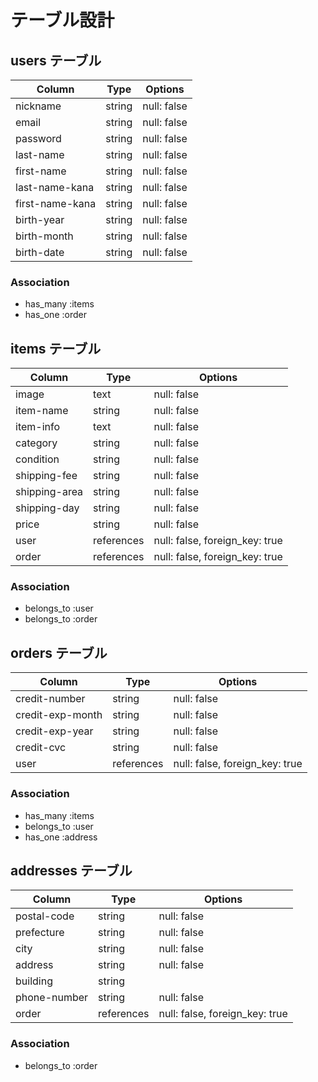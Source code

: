 # テーブル設計

## users テーブル
| Column          | Type   | Options     |
| --------------- | ------ | ----------- |
| nickname        | string | null: false |
| email           | string | null: false |
| password        | string | null: false |
| last-name       | string | null: false |
| first-name      | string | null: false |
| last-name-kana  | string | null: false |
| first-name-kana | string | null: false |
| birth-year      | string | null: false |
| birth-month     | string | null: false |
| birth-date      | string | null: false |

### Association

- has_many :items
- has_one :order

## items テーブル

| Column           | Type       | Options                        |
| ---------------- | ---------- | ------------------------------ |
| image            | text       | null: false                    |
| item-name        | string     | null: false                    |
| item-info        | text       | null: false                    |
| category         | string     | null: false                    |
| condition        | string     | null: false                    |
| shipping-fee     | string     | null: false                    | 
| shipping-area    | string     | null: false                    |
| shipping-day     | string     | null: false                    |
| price            | string     | null: false                    |
| user             | references | null: false, foreign_key: true |
| order            | references | null: false, foreign_key: true |

### Association

- belongs_to :user
- belongs_to :order

## orders テーブル
| Column                | Type       | Options                        |
| --------------------- | ---------- | ------------------------------ |
| credit-number         | string     | null: false                    |
| credit-exp-month      | string     | null: false                    |
| credit-exp-year       | string     | null: false                    |
| credit-cvc            | string     | null: false                    |
| user                  | references | null: false, foreign_key: true |

### Association

- has_many :items
- belongs_to :user
- has_one :address

## addresses テーブル

| Column           | Type       | Options                        |
| ---------------- | ---------- | ------------------------------ |
| postal-code      | string     | null: false                    |
| prefecture       | string     | null: false                    |
| city             | string     | null: false                    |
| address          | string     | null: false                    |
| building         | string     |                                | 
| phone-number     | string     | null: false                    |
| order            | references | null: false, foreign_key: true |

### Association

- belongs_to :order
